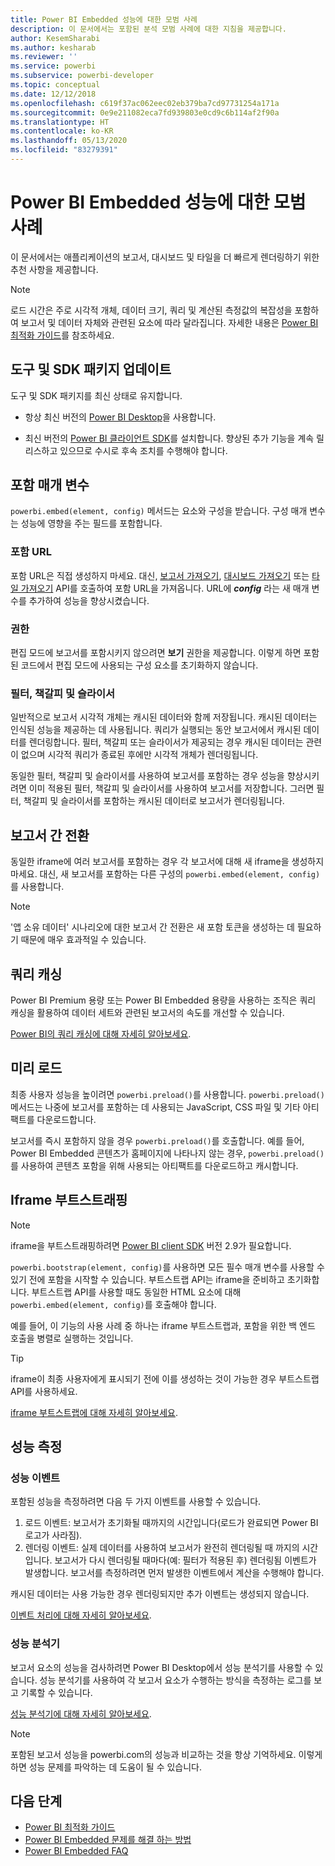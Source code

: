 ```yaml
---
title: Power BI Embedded 성능에 대한 모범 사례
description: 이 문서에서는 포함된 분석 모범 사례에 대한 지침을 제공합니다.
author: KesemSharabi
ms.author: kesharab
ms.reviewer: ''
ms.service: powerbi
ms.subservice: powerbi-developer
ms.topic: conceptual
ms.date: 12/12/2018
ms.openlocfilehash: c619f37ac062eec02eb379ba7cd97731254a171a
ms.sourcegitcommit: 0e9e211082eca7fd939803e0cd9c6b114af2f90a
ms.translationtype: HT
ms.contentlocale: ko-KR
ms.lasthandoff: 05/13/2020
ms.locfileid: "83279391"
---
```

# <a name="power-bi-embedded-performance-best-practices"></a>Power BI Embedded 성능에 대한 모범 사례

이 문서에서는 애플리케이션의 보고서, 대시보드 및 타일을 더 빠르게 렌더링하기 위한 추천 사항을 제공합니다.

> [!Note]
> 로드 시간은 주로 시각적 개체, 데이터 크기, 쿼리 및 계산된 측정값의 복잡성을 포함하여 보고서 및 데이터 자체와 관련된 요소에 따라 달라집니다. 자세한 내용은 [Power BI 최적화 가이드](../../guidance/power-bi-optimization.md)를 참조하세요.

## <a name="update-tools-and-sdk-packages"></a>도구 및 SDK 패키지 업데이트

도구 및 SDK 패키지를 최신 상태로 유지합니다.

* 항상 최신 버전의 [Power BI Desktop](https://powerbi.microsoft.com/desktop/)을 사용합니다.

* 최신 버전의 [Power BI 클라이언트 SDK](https://github.com/Microsoft/PowerBI-JavaScript)를 설치합니다. 향상된 추가 기능을 계속 릴리스하고 있으므로 수시로 후속 조치를 수행해야 합니다.

## <a name="embed-parameters"></a>포함 매개 변수

`powerbi.embed(element, config)` 메서드는 요소와 구성을 받습니다. 구성 매개 변수는 성능에 영향을 주는 필드를 포함합니다.

### <a name="embed-url"></a>포함 URL

포함 URL은 직접 생성하지 마세요. 대신, [보고서 가져오기](/rest/api/power-bi/reports/getreportsingroup), [대시보드 가져오기](/rest/api/power-bi/dashboards/getdashboardsingroup) 또는 [타일 가져오기](/rest/api/power-bi/dashboards/gettilesingroup) API를 호출하여 포함 URL을 가져옵니다. URL에 **_config_** 라는 새 매개 변수를 추가하여 성능을 향상시켰습니다.

### <a name="permissions"></a>권한

편집 모드에 보고서를 포함시키지 않으려면 **보기** 권한을 제공합니다. 이렇게 하면 포함된 코드에서 편집 모드에 사용되는 구성 요소를 초기화하지 않습니다.

### <a name="filters-bookmarks-and-slicers"></a>필터, 책갈피 및 슬라이서

일반적으로 보고서 시각적 개체는 캐시된 데이터와 함께 저장됩니다. 캐시된 데이터는 인식된 성능을 제공하는 데 사용됩니다. 쿼리가 실행되는 동안 보고서에서 캐시된 데이터를 렌더링합니다. 필터, 책갈피 또는 슬라이서가 제공되는 경우 캐시된 데이터는 관련이 없으며 시각적 쿼리가 종료된 후에만 시각적 개체가 렌더링됩니다.

동일한 필터, 책갈피 및 슬라이서를 사용하여 보고서를 포함하는 경우 성능을 향상시키려면 이미 적용된 필터, 책갈피 및 슬라이서를 사용하여 보고서를 저장합니다. 그러면 필터, 책갈피 및 슬라이서를 포함하는 캐시된 데이터로 보고서가 렌더링됩니다.

## <a name="switching-between-reports"></a>보고서 간 전환

동일한 iframe에 여러 보고서를 포함하는 경우 각 보고서에 대해 새 iframe을 생성하지 마세요. 대신, 새 보고서를 포함하는 다른 구성의 `powerbi.embed(element, config)`를 사용합니다.

> [!NOTE]
> '앱 소유 데이터' 시나리오에 대한 보고서 간 전환은 새 포함 토큰을 생성하는 데 필요하기 때문에 매우 효과적일 수 있습니다.

## <a name="query-caching"></a>쿼리 캐싱

Power BI Premium 용량 또는 Power BI Embedded 용량을 사용하는 조직은 쿼리 캐싱을 활용하여 데이터 세트와 관련된 보고서의 속도를 개선할 수 있습니다.

[Power BI의 쿼리 캐싱에 대해 자세히 알아보세요](../../connect-data/power-bi-query-caching.md).

## <a name="preload"></a>미리 로드

최종 사용자 성능을 높이려면 `powerbi.preload()`를 사용합니다. `powerbi.preload()` 메서드는 나중에 보고서를 포함하는 데 사용되는 JavaScript, CSS 파일 및 기타 아티팩트를 다운로드합니다.

보고서를 즉시 포함하지 않을 경우 `powerbi.preload()`를 호출합니다. 예를 들어, Power BI Embedded 콘텐츠가 홈페이지에 나타나지 않는 경우, `powerbi.preload()`를 사용하여 콘텐츠 포함을 위해 사용되는 아티팩트를 다운로드하고 캐시합니다.

## <a name="bootstrapping-the-iframe"></a>Iframe 부트스트래핑

> [!NOTE]
> iframe을 부트스트래핑하려면 [Power BI client SDK](https://github.com/Microsoft/PowerBI-JavaScript) 버전 2.9가 필요합니다.

`powerbi.bootstrap(element, config)`를 사용하면 모든 필수 매개 변수를 사용할 수 있기 전에 포함을 시작할 수 있습니다. 부트스트랩 API는 iframe을 준비하고 초기화합니다.
부트스트랩 API를 사용할 때도 동일한 HTML 요소에 대해 `powerbi.embed(element, config)`를 호출해야 합니다.

예를 들어, 이 기능의 사용 사례 중 하나는 iframe 부트스트랩과, 포함을 위한 백 엔드 호출을 병렬로 실행하는 것입니다.
> [!TIP]
> iframe이 최종 사용자에게 표시되기 전에 이를 생성하는 것이 가능한 경우 부트스트랩 API를 사용하세요.

[iframe 부트스트랩에 대해 자세히 알아보세요](https://github.com/Microsoft/PowerBI-JavaScript/wiki/Bootstrap-For-Better-Performance).

## <a name="measure-performance"></a>성능 측정

### <a name="performance-events"></a>성능 이벤트

포함된 성능을 측정하려면 다음 두 가지 이벤트를 사용할 수 있습니다.

1. 로드 이벤트: 보고서가 초기화될 때까지의 시간입니다(로드가 완료되면 Power BI 로고가 사라짐).
2. 렌더링 이벤트: 실제 데이터를 사용하여 보고서가 완전히 렌더링될 때 까지의 시간입니다. 보고서가 다시 렌더링될 때마다(예: 필터가 적용된 후) 렌더링됨 이벤트가 발생합니다. 보고서를 측정하려면 먼저 발생한 이벤트에서 계산을 수행해야 합니다.

캐시된 데이터는 사용 가능한 경우 렌더링되지만 추가 이벤트는 생성되지 않습니다.

[이벤트 처리에 대해 자세히 알아보세요](https://github.com/Microsoft/PowerBI-JavaScript/wiki/Handling-Events).

### <a name="performance-analyzer"></a>성능 분석기

보고서 요소의 성능을 검사하려면 Power BI Desktop에서 성능 분석기를 사용할 수 있습니다.
성능 분석기를 사용하여 각 보고서 요소가 수행하는 방식을 측정하는 로그를 보고 기록할 수 있습니다.

[성능 분석기에 대해 자세히 알아보세요](../../create-reports/desktop-performance-analyzer.md).

> [!NOTE]
> 포함된 보고서 성능을 powerbi.com의 성능과 비교하는 것을 항상 기억하세요. 이렇게 하면 성능 문제를 파악하는 데 도움이 될 수 있습니다.

## <a name="next-steps"></a>다음 단계

* [Power BI 최적화 가이드](../../guidance/power-bi-optimization.md)
* [Power BI Embedded 문제를 해결 하는 방법](embedded-troubleshoot.md)
* [Power BI Embedded FAQ](embedded-faq.md)
